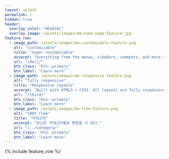 ```yaml
---
layout: splash
permalink: /
hidden: true
header:
  overlay_color: "#5e616c"
  overlay_image: /assets/images/mm-home-page-feature.jpg
feature_row:
  - image_path: /assets/images/mm-customizable-feature.png
    alt: "customizable"
    title: "Super customizable"
    excerpt: "Everything from the menus, sidebars, comments, and more can be configured or set with YAML Front Matter."
    url: "/dori/"
    btn_class: "btn--primary"
    btn_label: "Learn more"
  - image_path: /assets/images/mm-responsive-feature.png
    alt: "fully responsive"
    title: "Responsive layouts"
    excerpt: "Built with HTML5 + CSS3. All layouts are fully responsive with helpers to augment your content."
    url: "/third/"
    btn_class: "btn--primary"
    btn_label: "Learn more"
  - image_path: /assets/images/mm-free-feature.png
    alt: "100% free"
    title: "카테고리"
    excerpt: "당신은 카테고리별로 확일할 수 있다."
    url: "/../category/"
    btn_class: "btn--primary"
    btn_label: "Learn more"      
---
```


{% include feature_row %}
